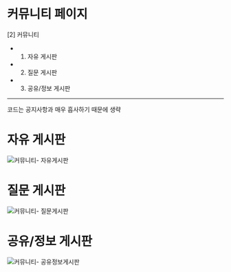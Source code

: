 # 커뮤니티 페이지
[2] 커뮤니티

- 1. 자유 게시판
- 2. 질문 게시판
- 3. 공유/정보 게시판

***

코드는 공지사항과 매우 흡사하기 때문에 생략

# 자유 게시판

![커뮤니티- 자유게시판](https://user-images.githubusercontent.com/105349816/182617320-511f851b-1a3b-4f6e-ba69-f51245eb29b1.JPG)


# 질문 게시판

![커뮤니티- 질문게시판](https://user-images.githubusercontent.com/105349816/182618214-bb845668-5485-4368-ae83-203bfdb27d0e.JPG)

# 공유/정보 게시판

![커뮤니티- 공유정보게시판](https://user-images.githubusercontent.com/105349816/182618287-af630231-2d4e-4636-b958-e04af08d45bf.JPG)

